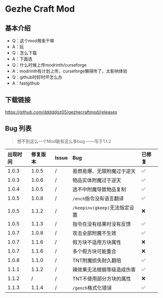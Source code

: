 # Gezhe Craft Mod

## 基本介绍

- Q：这个mod用来干嘛
- A：玩
- Q：怎么下载
- A：下面选
- Q：什么时候上传modrinth/curseforge
- A：modrinth有计划上传，curseforge懒得传了，太影响体验
- Q：github时好时坏怎么办
- A：fastgithub

## 下载链接

https://github.com/dddddgz05/gezhecraftmod/releases

## Bug 列表

> 想不到这么一个Mod能有这么多bug ——写于1.1.2

| 出现时间 | 修复版本 | Issue | Bug | 已修复 |
|:-|:-|:-|:-|:-|
| 1.0.3 | 1.0.5 | / | 易燃易爆、无限附魔过于逆天 | ✅ |
| 1.0.3 | 1.0.6 | / | 物品实体附魔过于逆天 | ✅ |
| 1.0.4 | 1.0.5 | / | 选不中附魔导致物品复制 | ✅ |
| 1.0.5 | 1.0.8 | / | `/ench`指令没有语言翻译 | ✅ |
| 1.0.5 | 1.1.2 | / | `/keepinv(gkeep)`无法指定设置 | ❌ |
| 1.0.5 | 1.1.3 | / | 指令在没有结果时没有反馈 | ✅ |
| 1.0.7 | 1.0.8 | / | 攻击全部附魔不生效 | ✅ |
| 1.0.7 | 1.1.6 | / | 假方块不适用方块属性 | ❌ |
| 1.0.7 | 1.1.6 | / | 多个假方块可能重合 | ❌ |
| 1.0.8 | 1.1.0 | / | TNT附魔损失耐久翻倍 | ✅ |
| 1.1.1 | 1.1.2 | / | 辣效果无法根据等级造成伤害 | ✅ |
| 1.1.2 | / | / | TNT不使用部分方块的属性 | ❌ |
| 1.1.3 | 1.1.4 | / | `/gench`格式化错误 | ✅ |
